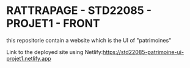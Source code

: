 # RATTRAPAGE - STD22085 - PROJET1 - FRONT

this repositorie contain a website which is the UI of "patrimoines"


Link to the deployed site using Netlify:https://std22085-patrimoine-ui-projet1.netlify.app
